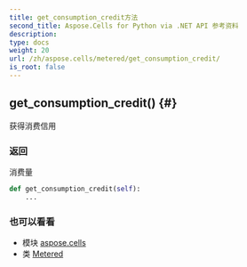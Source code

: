 ```yaml
---
title: get_consumption_credit方法
second_title: Aspose.Cells for Python via .NET API 参考资料
description:
type: docs
weight: 20
url: /zh/aspose.cells/metered/get_consumption_credit/
is_root: false
---
```

##  get_consumption_credit() {#}
获得消费信用


### 返回

消费量


```python
def get_consumption_credit(self):
    ...
```





### 也可以看看
* 模块 [aspose.cells](../../)
* 类 [Metered](/cells/python-net/zh/aspose.cells/metered)
